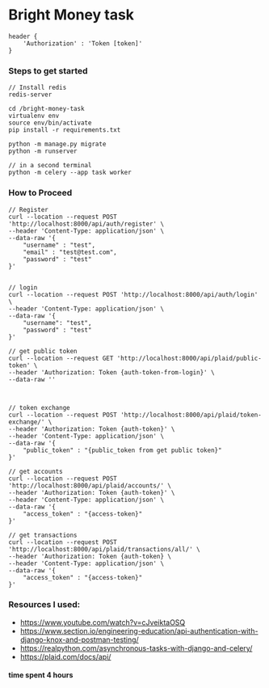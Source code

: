 # Bright Money task

```
header {
    'Authorization' : 'Token [token]'
}
```

### Steps to get started

```
// Install redis
redis-server

cd /bright-money-task
virtualenv env
source env/bin/activate
pip install -r requirements.txt

python -m manage.py migrate
python -m runserver

// in a second terminal
python -m celery --app task worker
```

### How to Proceed

```
// Register
curl --location --request POST 'http://localhost:8000/api/auth/register' \
--header 'Content-Type: application/json' \
--data-raw '{
    "username" : "test",
    "email" : "test@test.com",
    "password" : "test"
}'


// login
curl --location --request POST 'http://localhost:8000/api/auth/login' \
--header 'Content-Type: application/json' \
--data-raw '{
    "username": "test",
    "password" : "test"
}'

// get public token
curl --location --request GET 'http://localhost:8000/api/plaid/public-token' \
--header 'Authorization: Token {auth-token-from-login}' \
--data-raw ''



// token exchange
curl --location --request POST 'http://localhost:8000/api/plaid/token-exchange/' \
--header 'Authorization: Token {auth-token}' \
--header 'Content-Type: application/json' \
--data-raw '{
    "public_token" : "{public_token from get public token}"
}'

// get accounts
curl --location --request POST 'http://localhost:8000/api/plaid/accounts/' \
--header 'Authorization: Token {auth-token}' \
--header 'Content-Type: application/json' \
--data-raw '{
    "access_token" : "{access-token}"
}'

// get transactions
curl --location --request POST 'http://localhost:8000/api/plaid/transactions/all/' \
--header 'Authorization: Token {auth-token} \
--header 'Content-Type: application/json' \
--data-raw '{
    "access_token" : "{access-token}"
}'

```

### Resources I used:

- https://www.youtube.com/watch?v=cJveiktaOSQ
- https://www.section.io/engineering-education/api-authentication-with-django-knox-and-postman-testing/
- https://realpython.com/asynchronous-tasks-with-django-and-celery/
- https://plaid.com/docs/api/

#### time spent 4 hours

